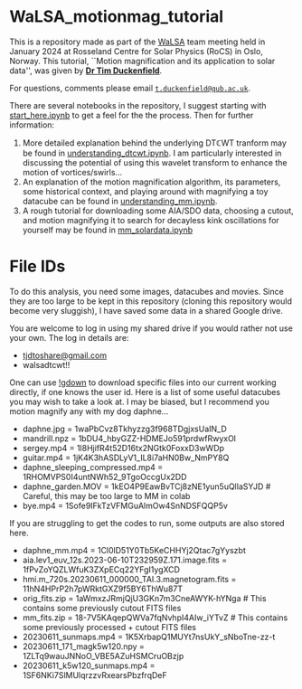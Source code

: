 # WaLSA_motionmag_tutorial
 This is a repository made as part of the [WaLSA](https://WaLSA.team) team meeting held in January 2024 at Rosseland Centre for Solar Physics (RoCS) in Oslo, Norway. This tutorial, ``Motion magnification and its application to solar data'', was given by [**Dr Tim Duckenfield**](https://orcid.org/0000-0003-3306-4978).

 For questions, comments please email [`t.duckenfield@qub.ac.uk`](mailto:t.duckenfield@qub.ac.uk).

 There are several notebooks in the repository, I suggest starting with [start_here.ipynb](https://colab.research.google.com/github/Tduckenfield/wisa_motionmag_tutorial/blob/main/start_here.ipynb) to get a feel for the the process. Then for further information:
 1.  More detailed explanation behind the underlying DT$\mathbb{C}$WT tranform may be found in [understanding_dtcwt.ipynb](https://colab.research.google.com/github/Tduckenfield/wisa_motionmag_tutorial/blob/main/notebooks/understanding_dtcwt.ipynb). I am particularly interested in discussing the potential of using this wavelet transform to enhance the motion of vortices/swirls...
 2. An explanation of the motion magnification algorithm, its parameters, some historical context, and playing around with magnifying a toy datacube can be found in [understanding_mm.ipynb](https://colab.research.google.com/github/Tduckenfield/wisa_motionmag_tutorial/blob/main/notebooks/understanding_mm.ipynb).
 3. A rough tutorial for downloading some AIA/SDO data, choosing a cutout, and motion magnifying it to search for decayless kink oscillations for yourself may be found in [mm_solardata.ipynb](https://colab.research.google.com/github/Tduckenfield/wisa_motionmag_tutorial/blob/main/notebooks/mm_solardata.ipynb)

# File IDs
 To do this analysis, you need some images, datacubes and movies. Since they are too large to be kept in this repository (cloning this repository would become very sluggish), I have saved some data in a shared Google drive. 

 You are welcome to log in using my shared drive if you would rather not use your own. The log in details are:
 - tjdtoshare@gmail.com
 - walsadtcwt!!

 One can use [!gdown](https://colab.research.google.com/github/ga642381/ML2021-Spring/blob/main/Colab/Google_Colab_Tutorial.ipynb#scrollTo=XztYEj0oD7J3) to download specific files into our current working directly, if one knows the user id. Here is a list of some useful datacubes you may wish to take a look at. I may be biased, but I recommend you motion magnify any with my dog daphne...
 
* daphne.jpg = 1waPbCvz8Tkhyzzg3f968TDgjxsUaIN_D
* mandrill.npz = 1bDU4_hbyGZZ-HDMEJo591prdwfRwyxOl
* sergey.mp4 = 1l8HjifR4t52D16tx2NGtk0FoxxD3wWDp
* guitar.mp4 = 1jK4K3hASDLyV1_IL8i7aHN0Bw_NmPY8Q
* daphne_sleeping_compressed.mp4 = 1RHOMVPS0I4untNWh52_9TgoOccgUx2DD
* daphne_garden.MOV = 1kEO4P9EawBvTCj8zNE1yun5uQllaSYJD   # Careful, this may be too large to MM in colab
* bye.mp4 = 1Sofe9IFkTzVFMGuAlmOw4SnNDSFQQP5v

If you are struggling to get the codes to run, some outputs are also stored here.
* daphne_mm.mp4 = 1Cl0lD51Y0Tb5KeCHHYj2Qtac7gYyszbt
* aia.lev1_euv_12s.2023-06-10T232959Z.171.image.fits = 1fPvZoYQZLWfuK3ZXpECq22YFgI1ygXCD
* hmi.m_720s.20230611_000000_TAI.3.magnetogram.fits = 11hN4HPrP2h7pWRktGXZ9f5BY6ThWu87T
* orig_fits.zip = 1aWmxzJRmjQjU3GKn7m3CneAWYK-hYNga # This contains some previously cutout FITS files
* mm_fits.zip = 18-7V5KAqepQWVa7fqNvhpI4AIw_iYTvZ # This contains some previously processed + cutout FITS files
* 20230611_sunmaps.mp4 = 1K5XrbapQ1MUYt7nsUkY_sNboTne-zz-t
* 20230611_171_magk5w120.npy = 1ZLTq9wauJNNoO_VBE5AZuHSMCruOBzjp
* 20230611_k5w120_sunmaps.mp4 = 1SF6NKi7SlMUlqrzzvRxearsPbzfrqDeF

